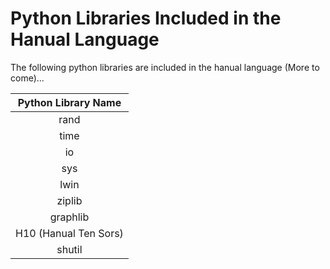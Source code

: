 # Python Libraries Included in the Hanual Language

The following python libraries are included in the hanual language (More to come)...

|  Python Library Name  |
| :-------------------: |
|         rand          |
|         time          |
|          io           |
|          sys          |
|         lwin          |
|        ziplib         |
|       graphlib        |
| H10 (Hanual Ten Sors) |
|        shutil         |
